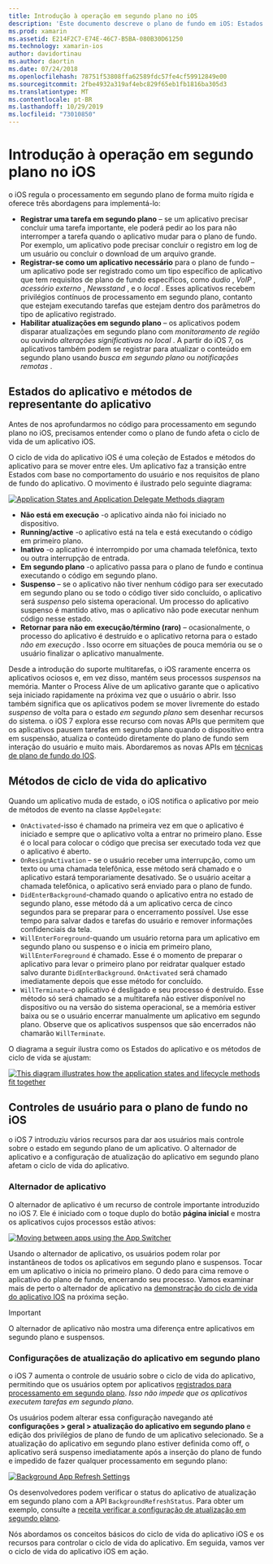 ```yaml
---
title: Introdução à operação em segundo plano no iOS
description: 'Este documento descreve o plano de fundo em iOS: Estados de aplicativo, métodos de ciclo de vida do aplicativo e atualização de aplicativo em segundo plano.'
ms.prod: xamarin
ms.assetid: E214F2C7-E74E-46C7-B5BA-080B30D61250
ms.technology: xamarin-ios
author: davidortinau
ms.author: daortin
ms.date: 07/24/2018
ms.openlocfilehash: 78751f53808ffa62589fdc57fe4cf59912849e00
ms.sourcegitcommit: 2fbe4932a319af4ebc829f65eb1fb1816ba305d3
ms.translationtype: MT
ms.contentlocale: pt-BR
ms.lasthandoff: 10/29/2019
ms.locfileid: "73010850"
---
```

# <a name="introduction-to-backgrounding-in-ios"></a>Introdução à operação em segundo plano no iOS

o iOS regula o processamento em segundo plano de forma muito rígida e oferece três abordagens para implementá-lo:

- **Registrar uma tarefa em segundo plano** – se um aplicativo precisar concluir uma tarefa importante, ele poderá pedir ao Ios para não interromper a tarefa quando o aplicativo mudar para o plano de fundo. Por exemplo, um aplicativo pode precisar concluir o registro em log de um usuário ou concluir o download de um arquivo grande.
- **Registrar-se como um aplicativo necessário** para o plano de fundo – um aplicativo pode ser registrado como um tipo específico de aplicativo que tem requisitos de plano de fundo específicos, como *áudio* , *VoIP* , *acessório externo* , *Newsstand* , e o *local* . Esses aplicativos recebem privilégios contínuos de processamento em segundo plano, contanto que estejam executando tarefas que estejam dentro dos parâmetros do tipo de aplicativo registrado.
- **Habilitar atualizações em segundo plano** – os aplicativos podem disparar atualizações em segundo plano com *monitoramento de região* ou ouvindo *alterações significativas no local* . A partir do iOS 7, os aplicativos também podem se registrar para atualizar o conteúdo em segundo plano usando *busca em segundo plano* ou *notificações remotas* .

## <a name="application-states-and-application-delegate-methods"></a>Estados do aplicativo e métodos de representante do aplicativo

Antes de nos aprofundarmos no código para processamento em segundo plano no iOS, precisamos entender como o plano de fundo afeta o ciclo de vida de um aplicativo iOS.

O ciclo de vida do aplicativo iOS é uma coleção de Estados e métodos do aplicativo para se mover entre eles. Um aplicativo faz a transição entre Estados com base no comportamento do usuário e nos requisitos de plano de fundo do aplicativo. O movimento é ilustrado pelo seguinte diagrama:

 [![](introduction-to-backgrounding-in-ios-images/applicationlifecycle-.png "Application States and Application Delegate Methods diagram")](introduction-to-backgrounding-in-ios-images/applicationlifecycle-.png#lightbox)

- **Não está em execução** -o aplicativo ainda não foi iniciado no dispositivo.
- **Running/active** -o aplicativo está na tela e está executando o código em primeiro plano.
- **Inativo** -o aplicativo é interrompido por uma chamada telefônica, texto ou outra interrupção de entrada.
- **Em segundo plano** -o aplicativo passa para o plano de fundo e continua executando o código em segundo plano.
- **Suspenso** – se o aplicativo não tiver nenhum código para ser executado em segundo plano ou se todo o código tiver sido concluído, o aplicativo será *suspenso* pelo sistema operacional. Um processo do aplicativo suspenso é mantido ativo, mas o aplicativo não pode executar nenhum código nesse estado.
- **Retornar para não em execução/término (raro)** – ocasionalmente, o processo do aplicativo é destruído e o aplicativo retorna para o estado *não em execução* . Isso ocorre em situações de pouca memória ou se o usuário finalizar o aplicativo manualmente.

Desde a introdução do suporte multitarefas, o iOS raramente encerra os aplicativos ociosos e, em vez disso, mantém seus processos *suspensos* na memória. Manter o Process Alive de um aplicativo garante que o aplicativo seja iniciado rapidamente na próxima vez que o usuário o abrir. Isso também significa que os aplicativos podem se mover livremente do estado *suspenso* de volta para o estado *em segundo plano* sem desenhar recursos do sistema. o iOS 7 explora esse recurso com novas APIs que permitem que os aplicativos pausem tarefas em segundo plano quando o dispositivo entra em suspensão, atualiza o conteúdo diretamente do plano de fundo sem interação do usuário e muito mais. Abordaremos as novas APIs em [técnicas de plano de fundo do IOS](~/ios/app-fundamentals/backgrounding/ios-backgrounding-techniques/index.md).

## <a name="application-lifecycle-methods"></a>Métodos de ciclo de vida do aplicativo

Quando um aplicativo muda de estado, o iOS notifica o aplicativo por meio de métodos de evento na classe `AppDelegate`:

- `OnActivated`-isso é chamado na primeira vez em que o aplicativo é iniciado e sempre que o aplicativo volta a entrar no primeiro plano. Esse é o local para colocar o código que precisa ser executado toda vez que o aplicativo é aberto.
- `OnResignActivation` – se o usuário receber uma interrupção, como um texto ou uma chamada telefônica, esse método será chamado e o aplicativo estará temporariamente desativado. Se o usuário aceitar a chamada telefônica, o aplicativo será enviado para o plano de fundo.
- `DidEnterBackground`-chamado quando o aplicativo entra no estado de segundo plano, esse método dá a um aplicativo cerca de cinco segundos para se preparar para o encerramento possível. Use esse tempo para salvar dados e tarefas do usuário e remover informações confidenciais da tela.
- `WillEnterForeground`-quando um usuário retorna para um aplicativo em segundo plano ou suspenso e o inicia em primeiro plano, `WillEnterForeground` é chamado. Esse é o momento de preparar o aplicativo para levar o primeiro plano por reidratar qualquer estado salvo durante `DidEnterBackground`.  `OnActivated` será chamado imediatamente depois que esse método for concluído.
- `WillTerminate`-o aplicativo é desligado e seu processo é destruído. Esse método só será chamado se a multitarefa não estiver disponível no dispositivo ou na versão do sistema operacional, se a memória estiver baixa ou se o usuário encerrar manualmente um aplicativo em segundo plano. Observe que os aplicativos suspensos que são encerrados não chamarão `WillTerminate`.

O diagrama a seguir ilustra como os Estados do aplicativo e os métodos de ciclo de vida se ajustam:

 [![](introduction-to-backgrounding-in-ios-images/image2.png "This diagram illustrates how the application states and lifecycle methods fit together")](introduction-to-backgrounding-in-ios-images/image2.png#lightbox)

## <a name="user-controls-for-backgrounding-in-ios"></a>Controles de usuário para o plano de fundo no iOS

o iOS 7 introduziu vários recursos para dar aos usuários mais controle sobre o estado em segundo plano de um aplicativo. O alternador de aplicativo e a configuração de atualização do aplicativo em segundo plano afetam o ciclo de vida do aplicativo.

### <a name="app-switcher"></a>Alternador de aplicativo

O alternador de aplicativo é um recurso de controle importante introduzido no iOS 7. Ele é iniciado com o toque duplo do botão **página inicial** e mostra os aplicativos cujos processos estão ativos:

 [![](introduction-to-backgrounding-in-ios-images/app-switcher-.png "Moving between apps using the App Switcher")](introduction-to-backgrounding-in-ios-images/app-switcher-.png#lightbox)

Usando o alternador de aplicativo, os usuários podem rolar por instantâneos de todos os aplicativos em segundo plano e suspensos. Tocar em um aplicativo o inicia no primeiro plano. O dedo para cima remove o aplicativo do plano de fundo, encerrando seu processo. Vamos examinar mais de perto o alternador de aplicativo na [demonstração do ciclo de vida do aplicativo IOS](~/ios/app-fundamentals/backgrounding/application-lifecycle-demo.md) na próxima seção.

> [!IMPORTANT]
> O alternador de aplicativo não mostra uma diferença entre aplicativos em segundo plano e suspensos.

### <a name="background-app-refresh-settings"></a>Configurações de atualização do aplicativo em segundo plano

o iOS 7 aumenta o controle de usuário sobre o ciclo de vida do aplicativo, permitindo que os usuários optem por aplicativos [registrados para processamento em segundo plano](~/ios/app-fundamentals/backgrounding/ios-backgrounding-techniques/registering-applications-to-run-in-background.md). *Isso não impede que os aplicativos executem tarefas em segundo plano*.

Os usuários podem alterar essa configuração navegando até **configurações > geral > atualização do aplicativo em segundo plano** e edição dos privilégios de plano de fundo de um aplicativo selecionado. Se a atualização do aplicativo em segundo plano estiver definida como off, o aplicativo será suspenso imediatamente após a inserção do plano de fundo e impedido de fazer qualquer processamento em segundo plano:

 [![](introduction-to-backgrounding-in-ios-images/settings-.png "Background App Refresh Settings")](introduction-to-backgrounding-in-ios-images/settings-.png#lightbox)

Os desenvolvedores podem verificar o status do aplicativo de atualização em segundo plano com a API `BackgroundRefreshStatus`. Para obter um exemplo, consulte a [receita verificar a configuração de atualização em segundo plano](https://github.com/xamarin/recipes/tree/master/Recipes/ios/multitasking/check_background_refresh_setting).

Nós abordamos os conceitos básicos do ciclo de vida do aplicativo iOS e os recursos para controlar o ciclo de vida do aplicativo. Em seguida, vamos ver o ciclo de vida do aplicativo iOS em ação.
